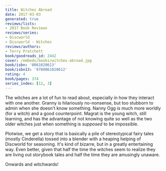 ```yaml
---
title: Witches Abroad
date: 2017-03-03
generated: true
reviews/lists:
- 2017 Book Reviews
reviews/series:
- Discworld
- Discworld - Witches
reviews/authors:
- Terry Pratchett
book/goodreads_id: 2442
cover: /embeds/books/witches-abroad.jpg
book/isbn: '0061020613'
book/isbn13: '9780061020612'
rating: 4
book/pages: 374
series_index: [12, 3]
---
```

The witches are a lot of fun to read about, especially in how they interact with one another. Granny is hilariously no-nonsense, but too stubborn to admin when she doesn't know something. Nanny Ogg is much more worldly (for a witch) and a good counterpoint. Magrat is the young witch, still learning, and has the advantage of not knowing quite so well as the two older witches just when something is _supposed_ to be impossible.  

Plotwise, we get a story that is basically a pile of stereotypical fairy tales (mostly Cinderella) tossed into a blender with a heaping helping of Discworld for seasoning. It's kind of bizarre, but in a greatly entertaining way. Even better, given that half the time the witches seem to realize they are living out storybook tales and half the time they are amusingly unaware.  

<!--more-->

Onwards and witchwards!